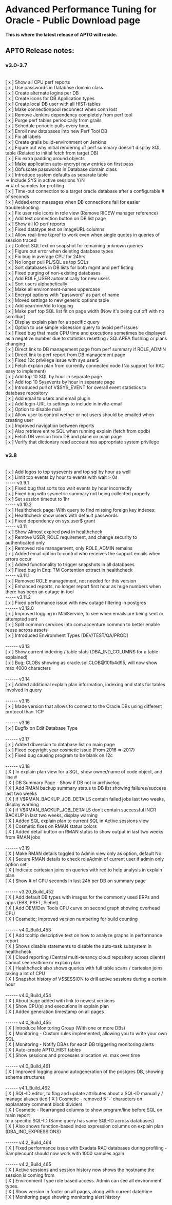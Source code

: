 <h1>Advanced Performance Tuning for Oracle - Public Download page</h1>
<b>This is where the latest release of APTO will reside.</b>

<h2>APTO Release notes:</h2>
<h3>v3.0-3.7</h3>
<br>[ x ] Show all CPU perf reports 
<br>[ x ] Use passwords in Database domain class
<br>[ x ] Create alternate logins per DB
<br>[ x ] Create icons for DB Application types
<br>[ x ] Create local DB user with all HIST-tables
<br>[ x ] Make connectionpool reconnect when conn lost
<br>[ x ] Remove Jenkins dependency completely from perf tool
<br>[ x ] Purge perf tables periodically from grails
<br>[ x ] Schedule periodic pulls every hour, 
<br>[ x ] Enroll new databases into new Perf Tool DB
<br>[ x ] Fix all labels
<br>[ x ] Create grails build-environment on Jenkins
<br>[ x ] Figure out why initial rendering of perf summary doesn't display SQL table (Related to initial fetch from target DB)
<br>[ x ] Fix extra padding around objects
<br>[ x ] Make application auto-encrypt new entries on first pass
<br>[ x ] Obfuscate passwords in Database domain class
<br>[ x ] Introduce system defaults as separate table
<br>		=> Include SYS in active sessions Y/N
<br>		=> # of samples for profiling
<br>[ x ] Time-out connection to a target oracle database after a configurable # of seconds 
<br>[ x ] Added error messages when DB connections fail for easier troubleshooting
<br>[ x ] Fix user role icons in role view (Remove RICEW manager reference)
<br>[ x ] Add test connection button on DB list page
<br>[ x ] Show all IO perf reports 
<br>[ x ] Fixed datatype text on imageURL columns
<br>[ x ] Allow real-time tkprof to work even when single quotes in queries of session traced
<br>[ x ] Collect SQLText on snapshot for remaining unknown queries
<br>[ x ] Figure out error when deleting database types
<br>[ x ] Fix bug in average CPU for 24hrs
<br>[ x ] No longer pull PL/SQL as top SQLs
<br>[ x ] Sort databases in DB lists for both mgmt and perf listing
<br>[ x ] Fixed purging of non-existing databases
<br>[ x ] Add ROLE_USER automatically for new users
<br>[ x ] Sort users alphabetically
<br>[ x ] Make all environment-names uppercase
<br>[ x ] Encrypt options with "password" as part of name
<br>[ x ] Moved settings to new generic options table 
<br>[ x ] Add year/mm/dd to logging
<br>[ x ] Make perf top SQL list fit on page width (Now it's being cut off with no scrollbar)
<br>[ x ] Display explain plan for a specific query
<br>[ x ] Option to use simple v$session query to avoid perf issues
<br>[ x ] Fixed bug that made CPU time and executions sometimes be displayed as a negative number due to statistics resetting / SQLAREA flushing or plans changing
<br>[ x ] Direct link to DB management page from perf summary if ROLE_ADMIN
<br>[ x ] Direct link to perf report from DB management page
<br>[ x ] Fixed 12c privilege issue with sys.user$
<br>[ x ] Fetch explain plan from currently connected node (No support for RAC easy to implement)
<br>[ x ] Add top 10 SQL by hour in separate page
<br>[ x ] Add top 10 Sysevents by hour in separate page
<br>[ x ] Introduced pull of V$SYS_EVENT for overall event statistics to database repository
<br>[ x ] Add email to users and email plugin
<br>[ x ] Add login-URL to settings to include in invite-email
<br>[ x ] Option to disable mail
<br>[ x ] Allow user to control wether or not users should be emailed when creating user
<br>[ x ] Improved navigation between reports
<br>[ x ] Also retrieve entire SQL when running explain (fetch from opdb)
<br>[ x ] Fetch DB version from DB and place on main page
<br>[ x ] Verify that dictionary read account has appropriate system privilege
<h3>v3.8</h3>
<br>[ x ] Add logos to top sysevents and top sql by hour as well
<br>[ x ] Limit top events by hour to events with wait > 0s
<br>----- v3.9.1
<br>[ x ] Fixed bug that sorts top wait events by hour incorrectly
<br>[ x ] Fixed bug with sysmetric summary not being collected properly
<br>[ x ] Set session timeout to 1hr
<br>----- v3.10.2
<br>[ x ] Healthcheck page: With query to find missing foreign key indexes:
<br>[ x ] Healthcheck show users with default passwords
<br>[ x ] Fixed dependency on sys.user$ grant
<br>----- v3.11
<br>[ x ] Show Almost expired pwd in healthcheck
<br>[ x ] Remove USER_ROLE requirement, and change security to authenticated only
<br>[ x ] Removed role management, only ROLE_ADMIN remains
<br>[ x ] Added email option to control who receives the support emails when errors occur
<br>[ x ] Added functionality to trigger snapshots in all databases
<br>[ x ] Fixed bug in Enq: TM Contention extract in healthcheck
<br>----- v3.11.1
<br>[ x ] Removed ROLE management, not needed for this version
<br>[ x ] Enhanced reports, no longer report first hour as huge numbers when there has been an outage in tool
<br>----- v3.11.2
<br>[ x ] Fixed performance issue with new outage filtering in postgres
<br>------ v3.12.0
<br>[ x ] Improved logging in MailService, to see when emails are being sent or attempted sent
<br>[ x ] Split common services into com.accenture.common to better enable reuse across assets
<br>[ x ] Introduced Environment Types [DEV/TEST/QA/PROD]
<br>
<br>------ v3.13
<br>[ x ] Show current indexing / table stats (DBA_IND_COLUMNS for a table explained)
<br>[ x ] Bug; CLOBs showing as oracle.sql.CLOB@10fb4d95, will now show max 4000 characters
<br>
<br>------ v3.14
<br>[ x ] Added additional explain plan information, indexing and stats for tables involved in query
<br>
<br>------ v3.15
<br>[ x ] Made version that allows to connect to the Oracle DBs using different protocol than TCP
<br>
<br>------ v3.16
<br>[ x ] Bugfix on Edit Database Type
<br>
<br>------ v3.17
<br>[ x ] Added dbversion to database list on main page
<br>[ x ] Fixed copyright year cosmetic issue (From 2016 => 2017)
<br>[ x ] Fixed bug causing program to be blank on 12c
<br>
<br>------ v3.18
<br>[ X ] In explain plan view for a SQL, show owner/name of code object, and line #
<br>[ X ] DB Summary Page - Show if DB not in archivelog
<br>[ X ] Add RMAN backup summary status to DB list showing failures/success last two weeks
<br>[ X ] If V$RMAN_BACKUP_JOB_DETAILS contain failed jobs last two weeks, display warning
<br>[ X ] if V$RMAN_BACKUP_JOB_DETAILS don’t contain successful INCR BACKUP in last two weeks, display warning
<br>[ X ] Added SQL explain plan to current SQL in Active sessions view
<br>[ X ] Cosmetic fixes on RMAN status colors
<br>[ X ] Added detail button on RMAN status to show output in last two weeks from RMAN jobs
<br>
<br>------ v3.19
<br>[ X ] Make RMAN details toggled to Admin view only as option, default No
<br>[ X ] Secure RMAN details to check roleAdmin of current user if admin only option set
<br>[ X ] Indicate cartesian joins on queries with red to help analysis in explain plan
<br>[ X ] Show # of CPU seconds in last 24h per DB on summary page
<br>
<br>------ v3.20_Build_452
<br>[ X ] Add default DB types with images for the commonly used ERPs and apps (EBS, PSFT, Siebel)
<br>[ X ] Add OEM/Dev Tools CPU curve on second graph showing overhead CPU
<br>[ X ] Cosmetic; Improved version numbering for build counting
<br>
<br>------ v4.0_Build_453
<br>[ X ] Add tooltip descriptive text on how to analyze graphs in performance report
<br>[ X ] Shows disable statements to disable the auto-task subsystem in healthcheck
<br>[ X ] Cloud reporting (Central multi-tenancy cloud repository across clients) Cannot see realtime or explain plan
<br>[ X ] Healthcheck also shows queries with full table scans / cartesian joins taking a lot of CPU
<br>[ X ] Snapshot history of V$SESSION to drill active sessions during a certain hour
<br>
<br>------ v4.0_Build_454
<br>[ X ] About page added with link to newest versions
<br>[ X ] Show CPU(s) and executions in explain plan
<br>[ X ] Added generation timestamp on all pages 
<br>
<br>------ v4.0_Build_455
<br>[ X ] Introduce Monitoring Group (With one or more DBs)
<br>[ X ] Monitoring - Custom rules implemented, allowing you to write your own SQL
<br>[ X ] Monitoring - Notify DBAs for each DB triggering monitoring alerts
<br>[ X ] Auto-create APTO_HIST tables
<br>[ X ] Show sessions and processes allocation vs. max over time
<br>
<br>------ v4.0_Build_461
<br>[ X ] Improved logging around autogeneration of the postgres DB, showing schema structures
<br>
<br>------ v4.1_Build_462
<br>[ X ] SQL-ID editor, to flag and update attributes about a SQL-ID manually / manage aliases tied [ X ] Cosmetic - removed 5 ‘-’ characters on explanatory comment block dividers
<br>[ X ] Cosmetic - Rearranged columns to show program/line before SQL on main report
<br>to a specific SQL-ID (Same query has same SQL-ID across databases)
<br>[ X ] Also shows function-based index expression columns on explain plan (DBA_IND_EXPRESSIONS)
<br>
<br>------ v4.2_Build_464
<br>[ X ] Fixed performance issue with Exadata RAC databases during profiling - Samplecount should now work with 1000 samples again
<br>
<br>------ v4.2_Build_465
<br>[ X ] Active sessions and session history now shows the hostname the session is coming from
<br>[ X ] Environment Type role based access. Admin can see all environment types.
<br>[ X ] Show version in footer on all pages, along with current date/time
<br>[ X ] Monitoring page showing monitoring alert history 

